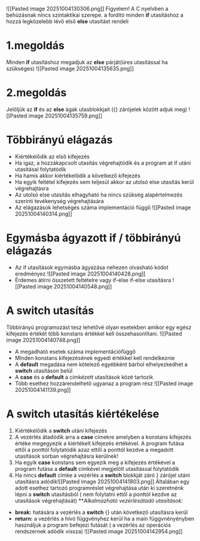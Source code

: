 ![[Pasted image 20251004130306.png]]
Figyelem! A C nyelvben a behúzásnak nincs szintaktikai szerepe. a fordító minden **if** utasításhoz a hozzá legközelebb lévő első **else** utasítást rendeli
# 1.megoldás
Minden **if** utasításhoz megadjuk az **else** párját(üres utasítással ha szükséges)
![[Pasted image 20251004135635.png]]
# 2.megoldás
Jelöljük az **if** és az **else** ágak utasblokkjait ({} zárójelek között adjuk meg)
![[Pasted image 20251004135759.png]]
# Többirányú elágazás
- Kiértékelődik az első kifejezés
- Ha igaz, a hozzákapcsolt utasítás végrehajtódik és a program at if utáni utasításal folytatódik
- Ha hamis akkor kiértékelődik a következő kifejezés
- Ha egyik feltétel kifejezés sem teljesül akkor az utolsó else utasítás kerül végrehajtásra
- Az utolsó else utasítás elhagyható ha nincs szükség alapértelmezés szerinti tevékenység végrehajtására
- Az elágazások lehetséges száma implementáció függő
![[Pasted image 20251004140314.png]]
# Egymásba ágyazott if / többirányú elágazás
- Az if utasítások egymásba ágyazása nehezen olvasható kódot eredményez
![[Pasted image 20251004140428.png]]
- Érdemes átírni összetett feltételre vagy if-else if-else utasításra
![[Pasted image 20251004140548.png]]
# A switch utasítás
Többirányú programozást tesz lehetővé olyan esetekben amikor egy egész kifejezés értékét több konstans értékkel kell összehasonlítani.
![[Pasted image 20251004140748.png]]
- A megadható esetek száma implementációfüggő
- MInden konstans kifejezésének egyedi értékkel kell rendelkeznie
- A **default** megadása nem kötelező egyébként bárhol elhelyezkedhet a **switch** utasításon belül
- A **case** és a **default** a címkézett utasítások közé tartozik 
- Több esethez hozzárendelhető ugyanaz a program rész
![[Pasted image 20251004141139.png]]
# A switch utasítás kiértékelése
1. Kiértékelődik a **switch** utáni kifejezés
2. A vezérlés átadódik arra a **case** címekre amelyben a konstans kifejezés értéke megegyezik a kiértékelt kifejezés értékével. A program futása ettől a ponttól folytatódik azaz ettől a ponttól kezdve a megadott utasítások sorban végrehajtásra kerülnek!
3. Ha egyik **case** konstans sem egyezik meg a kifejezés értékével a program futása a **default** címkével megjelölt utasítással folytatódik
4. Ha nincs **default** címke a vezérlés a **switch** blokkját záró } zárójel utáni utasításra adódik![[Pasted image 20251004141803.png]]
Általában egy adott esethez tartozó programréslet végrehajtása után ki szeretnénk lépni a **switch** utasításból ( nem folytatni ettől a ponttól kezdve az utasítások végrehajtását)
***Alkalmazható vezérlésátadó utasítások:*
- **break:** hatására a vezérlés a **switch** {} után következő utasításra kerül
- **return:** a vezérlés a hívó függvényhez kerül ha a main függvnényényben használjuk a program befejezi futását ( a vezérlés az operációs rendszernek adódik vissza)
![[Pasted image 20251004142954.png]]
